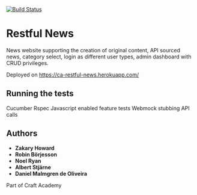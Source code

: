 [![Build Status](https://semaphoreci.com/api/v1/craftacademy/the_restful_seven/branches/development/badge.svg)](https://semaphoreci.com/craftacademy/the_restful_seven)


# Restful News

News website supporting the creation of original content, API sourced news, category select, login as different user types, admin dashboard with CRUD privileges.

Deployed on https://ca-restful-news.herokuapp.com/

## Running the tests

Cucumber
Rspec
Javascript enabled feature tests
Webmock stubbing API calls

## Authors

* **Zakary Howard**
* **Robin Börjesson**
* **Noel Ryan**
* **Albert Stjärne**
* **Daniel Malmgren de Oliveira**

Part of Craft Academy
